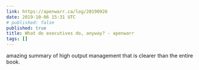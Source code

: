 ```yaml
---
link: https://apenwarr.ca/log/20190926
date: 2019-10-06 15:31 UTC
# published: false
published: true
title: What do executives do, anyway? - apenwarr
tags: []
---
```


amazing summary of high output management that is clearer than the entire book.
